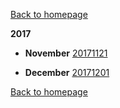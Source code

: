[Back to homepage](https://bartfennema.github.io/)

**2017**
- **November**
[20171121](https://bartfennema.github.io/posts/20171121.html)

- **December**
[20171201](https://bartfennema.github.io/posts/20171201.html)



[Back to homepage](https://bartfennema.github.io/)
